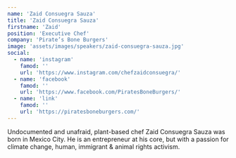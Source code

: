 ```yaml
---
name: 'Zaid Consuegra Sauza'
title: 'Zaid Consuegra Sauza'
firstname: 'Zaid'
position: 'Executive Chef'
company: 'Pirate’s Bone Burgers'
image: 'assets/images/speakers/zaid-consuegra-sauza.jpg'
social:
  - name: 'instagram'
    famod: ''
    url: 'https://www.instagram.com/chefzaidconsuegra/'
  - name: 'facebook'
    famod: ''
    url: 'https://www.facebook.com/PiratesBoneBurgers/'
  - name: 'link'
    famod: ''
    url: 'https://piratesboneburgers.com/'
---
```


Undocumented and unafraid, plant-based chef Zaid Consuegra Sauza was born in Mexico City. He is an entrepreneur at his core, but with a passion for climate change, human, immigrant & animal rights activism.
